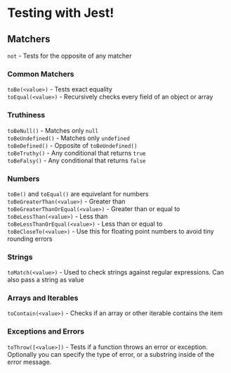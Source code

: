 # Testing with Jest!

## Matchers

`not` - Tests for the opposite of any matcher

### Common Matchers

`toBe(<value>)` - Tests exact equality\
`toEqual(<value>)` - Recursively checks every field of an object or array

### Truthiness

`toBeNull()` - Matches only `null`\
`toBeUndefined()` - Matches only `undefined`\
`toBeDefined()` - Opposite of `toBeUndefined()`\
`toBeTruthy()` - Any conditional that returns `true`\
`toBeFalsy()` - Any conditional that returns `false`

### Numbers

`toBe()` and `toEqual()` are equivelant for numbers\
`toBeGreaterThan(<value>)` - Greater than\
`toBeGreaterThanOrEqual(<value>)` - Greater than or equal to\
`toBeLessThan(<value>)` - Less than\
`toBeLessThanOrEqual(<value>)` - Less than or equal to\
`toBeCloseTo(<value>)` - Use this for floating point numbers to avoid tiny rounding errors

### Strings

`toMatch(<value>)` - Used to check strings against regular expressions. Can also pass a string as value

### Arrays and Iterables

`toContain(<value>)` - Checks if an array or other iterable contains the item

### Exceptions and Errors

`toThrow([<value>])` - Tests if a function throws an error or exception. Optionally you can specify the type of error, or a substring inside of the error message.

